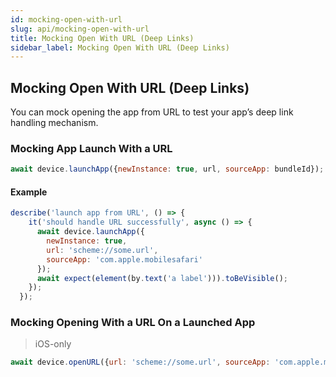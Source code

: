 ```yaml
---
id: mocking-open-with-url
slug: api/mocking-open-with-url
title: Mocking Open With URL (Deep Links)
sidebar_label: Mocking Open With URL (Deep Links)
---
```


## Mocking Open With URL (Deep Links)

You can mock opening the app from URL to test your app’s deep link handling mechanism.

### Mocking App Launch With a URL

```js
await device.launchApp({newInstance: true, url, sourceApp: bundleId}); // sourceApp is an optional iOS-only argument
```

#### Example

```js
describe('launch app from URL', () => {
    it('should handle URL successfully', async () => {
      await device.launchApp({
        newInstance: true,
        url: 'scheme://some.url',
        sourceApp: 'com.apple.mobilesafari'
      });
      await expect(element(by.text('a label'))).toBeVisible();
    });
  });
```

### Mocking Opening With a URL On a Launched App

> iOS-only

```js
await device.openURL({url: 'scheme://some.url', sourceApp: 'com.apple.mobilesafari'});
```
